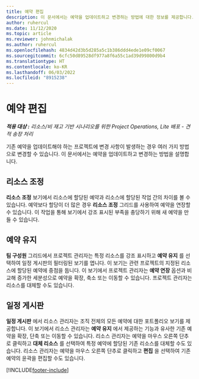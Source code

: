 ```yaml
---
title: 예약 편집
description: 이 문서에서는 예약을 업데이트하고 변경하는 방법에 대한 정보를 제공합니다.
author: ruhercul
ms.date: 11/12/2020
ms.topic: article
ms.reviewer: johnmichalak
ms.author: ruhercul
ms.openlocfilehash: 4834d42d3b5d285a5c1b386ddd4ede1e09cf0067
ms.sourcegitcommit: 6cfc50d89528df977a8f6a55c1ad39d99800d9b4
ms.translationtype: HT
ms.contentlocale: ko-KR
ms.lasthandoff: 06/03/2022
ms.locfileid: "8915238"
---
```

# <a name="edit-bookings"></a>예약 편집

_**적용 대상 :** 리소스/비 재고 기반 시나리오를 위한 Project Operations, Lite 배포 - 견적 송장 처리_


기존 예약을 업데이트해야 하는 프로젝트에 변경 사항이 발생하는 경우 여러 가지 방법으로 변경할 수 있습니다. 이 문서에서는 예약을 업데이트하고 변경하는 방법을 설명합니다.

## <a name="resource-reconciliation"></a>리소스 조정

**리소스 조정** 보기에서 리소스에 할당된 예약과 리소스에 할당된 작업 간의 차이를 볼 수 있습니다. 예약보다 할당이 더 많은 경우 **리소스 조정** 그리드를 사용하여 예약을 연장할 수 있습니다. 이 작업을 통해 보기에서 강조 표시된 부족을 충당하기 위해 새 예약을 만들 수 있습니다.

## <a name="maintain-bookings"></a>예약 유지

**팀 구성원** 그리드에서 프로젝트 관리자는 특정 리소스를 강조 표시하고 **예약 유지** 를 선택하여 일정 게시판의 필터링된 보기를 엽니다. 이 보기는 관련 프로젝트의 지정된 리소스에 할당된 예약에 중점을 둡니다. 이 보기에서 프로젝트 관리자는 **예약 연장** 옵션과 비교해 증가한 세분성으로 예약을 확장, 축소 또는 이동할 수 있습니다. 프로젝트 관리자는 리소스를 대체할 수도 있습니다.

## <a name="schedule-board"></a>일정 게시판

**일정 게시판** 에서 리소스 관리자는 조직 전체의 모든 예약에 대한 포트폴리오 보기를 제공합니다. 이 보기에서 리소스 관리자는 **예약 유지** 에서 제공하는 기능과 유사한 기존 예약을 확장, 단축 또는 이동할 수 있습니다. 리소스 관리자는 예약을 마우스 오른쪽 단추로 클릭하고 **대체 리소스** 를 선택하여 특정 예약에 할당된 기존 리소스를 대체할 수도 있습니다. 리소스 관리자는 예약을 마우스 오른쪽 단추로 클릭하고 **편집** 을 선택하여 기존 예약의 윤곽을 편집할 수도 있습니다.


[!INCLUDE[footer-include](../includes/footer-banner.md)]